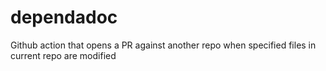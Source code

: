 # dependadoc
Github action that opens a PR against another repo when specified files in current repo are modified
